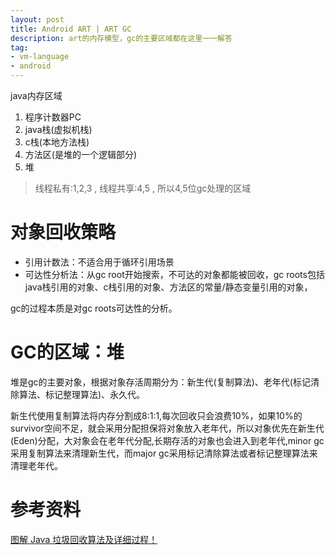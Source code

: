 ```yaml
---
layout: post
title: Android ART | ART GC
description: art的内存模型，gc的主要区域都在这里一一解答
tag: 
- vm-language
- android
---
```


java内存区域
1. 程序计数器PC
2. java栈(虚拟机栈)
3. c栈(本地方法栈)
4. 方法区(是堆的一个逻辑部分)
5. 堆

> 线程私有:1,2,3 , 线程共享:4,5 , 所以4,5位gc处理的区域

# 对象回收策略

- 引用计数法：不适合用于循环引用场景
- 可达性分析法：从gc root开始搜索，不可达的对象都能被回收，gc roots包括java栈引用的对象、c栈引用的对象、方法区的常量/静态变量引用的对象，

gc的过程本质是对gc roots可达性的分析。

# GC的区域：堆

堆是gc的主要对象，根据对象存活周期分为：新生代(复制算法)、老年代(标记清除算法、标记整理算法)、永久代。

新生代使用复制算法将内存分割成8:1:1,每次回收只会浪费10%，如果10%的survivor空间不足，就会采用分配担保将对象放入老年代，所以对象优先在新生代(Eden)分配，大对象会在老年代分配,长期存活的对象也会进入到老年代,minor gc 采用复制算法来清理新生代，而major gc采用标记清除算法或者标记整理算法来清理老年代。



# 参考资料

[图解 Java 垃圾回收算法及详细过程！](https://xie.infoq.cn/article/9d4830f6c0c1e2df0753f9858)